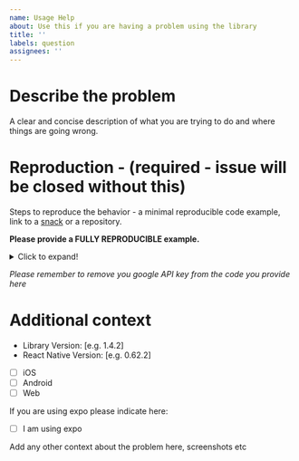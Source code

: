 ```yaml
---
name: Usage Help
about: Use this if you are having a problem using the library
title: ''
labels: question
assignees: ''
---
```


# Describe the problem

A clear and concise description of what you are trying to do and where things are going wrong.

# Reproduction - (required - issue will be closed without this)

Steps to reproduce the behavior - a minimal reproducible code example, link to a [snack](https://snack.expo.io) or a repository.

**Please provide a FULLY REPRODUCIBLE example.**

<details>
  <summary>Click to expand!</summary>
  
  ```javascript
    
    
  ```
</details>

_Please remember to remove you google API key from the code you provide here_

# Additional context

- Library Version: [e.g. 1.4.2]
- React Native Version: [e.g. 0.62.2]

- [ ] iOS
- [ ] Android
- [ ] Web

If you are using expo please indicate here:

- [ ] I am using expo

Add any other context about the problem here, screenshots etc
